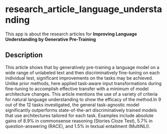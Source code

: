 # research_article_language_understanding

This app is about the research articles for **Improving Language Understanding by Generative Pre-Training**

## Description

This article shows that by generatively pre-training a language model on a wide range of unlabeled text and then discriminatively fine-tuning on each individual test, significant improvements on the tasks may be achieved. Unlike prior methods, here applied task-aware input transformations during fine-tuning to accomplish effective transfer with a minimum of model architecture changes. This article mentions the use of a variety of criteria for natural language understanding to show the efficacy of the method.In 9 out of the 12 tasks investigated, the general task-agnostic model significantly outperforms state-of-the-art discriminatively trained models that use architectures tailored for each task. Examples include absolute gains of 8.9% in commonsense reasoning (Stories Cloze Test), 5.7% in question-answering (RACE), and 1.5% in textual entailment (MultiNLI).
